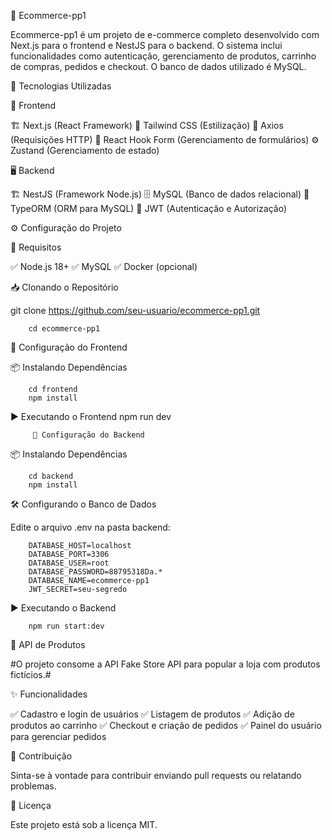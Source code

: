 🛒 Ecommerce-pp1       

Ecommerce-pp1 é um projeto de e-commerce completo desenvolvido com Next.js para o frontend e NestJS para o backend. O sistema inclui funcionalidades como autenticação, gerenciamento de produtos, carrinho de compras, pedidos e checkout. O banco de dados utilizado é MySQL.

🚀 Tecnologias Utilizadas


🎨 Frontend


🏗 Next.js (React Framework)
🎨 Tailwind CSS (Estilização)
🔗 Axios (Requisições HTTP)
📝 React Hook Form (Gerenciamento de formulários)
⚙ Zustand (Gerenciamento de estado)


🖥 Backend


🏗 NestJS (Framework Node.js)
🗄 MySQL (Banco de dados relacional)
🔧 TypeORM (ORM para MySQL)
🔑 JWT (Autenticação e Autorização)


⚙ Configuração do Projeto


   📌 Requisitos


✅ Node.js 18+
✅ MySQL
✅ Docker (opcional)

📥 Clonando o Repositório

  git clone https://github.com/seu-usuario/ecommerce-pp1.git
  
        cd ecommerce-pp1

  🎨 Configuração do Frontend
  
  📦 Instalando Dependências

        cd frontend
        npm install

▶ Executando o Frontend
        npm run dev

         🔧 Configuração do Backend

📦 Instalando Dependências

        cd backend
        npm install

🛠 Configurando o Banco de Dados

Edite o arquivo .env na pasta backend:

        DATABASE_HOST=localhost
        DATABASE_PORT=3306
        DATABASE_USER=root
        DATABASE_PASSWORD=88795318Da.*
        DATABASE_NAME=ecommerce-pp1
        JWT_SECRET=seu-segredo

▶ Executando o Backend

        npm run start:dev

🔗 API de Produtos

#O projeto consome a API Fake Store API para popular a loja com produtos fictícios.#

✨ Funcionalidades

✅ Cadastro e login de usuários
✅ Listagem de produtos
✅ Adição de produtos ao carrinho
✅ Checkout e criação de pedidos
✅ Painel do usuário para gerenciar pedidos

🤝 Contribuição

Sinta-se à vontade para contribuir enviando pull requests ou relatando problemas.

📜 Licença

Este projeto está sob a licença MIT.
